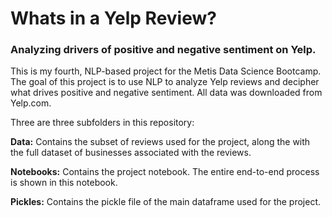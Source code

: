 <h1>Whats in a Yelp Review?</h1>
<h3>Analyzing drivers of positive and negative sentiment on Yelp.</h3>

This is my fourth, NLP-based project for the Metis Data Science Bootcamp.  The goal of this project is to use NLP to analyze Yelp reviews and decipher what drives positive and negative sentiment.  All data was downloaded from Yelp.com.

Three are three subfolders in this repository:

<b>Data:</b> Contains the subset of reviews used for the project, along the with the full dataset of businesses associated with the reviews.

<b>Notebooks:</b> Contains the project notebook.  The entire end-to-end process is shown in this notebook.

<b>Pickles:</b>	Contains the pickle file of the main dataframe used for the project.
